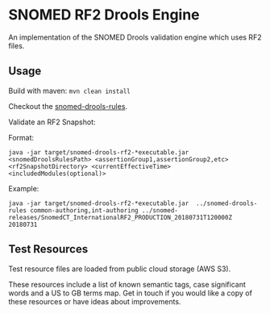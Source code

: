 # SNOMED RF2 Drools Engine
An implementation of the SNOMED Drools validation engine which uses RF2 files.

## Usage
Build with maven: `mvn clean install`

Checkout the [snomed-drools-rules](https://github.com/IHTSDO/snomed-drools-rules).

Validate an RF2 Snapshot:

Format: 
```
java -jar target/snomed-drools-rf2-*executable.jar  <snomedDroolsRulesPath> <assertionGroup1,assertionGroup2,etc> <rf2SnapshotDirectory> <currentEffectiveTime> <includedModules(optional)>
```

Example: 
```
java -jar target/snomed-drools-rf2-*executable.jar  ../snomed-drools-rules common-authoring,int-authoring ../snomed-releases/SnomedCT_InternationalRF2_PRODUCTION_20180731T120000Z 20180731
```

## Test Resources
Test resource files are loaded from public cloud storage (AWS S3). 

These resources include a list of known semantic tags, case significant words and a US to GB terms map. Get in touch if you would like a copy of these resources or have ideas about improvements.
